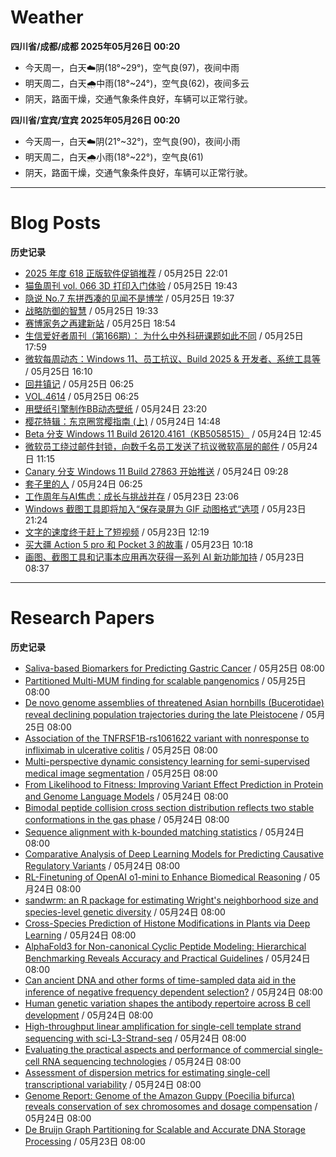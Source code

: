 # Weather
<!--qweather:start-->
**四川省/成都/成都 2025年05月26日 00:20**
- 今天周一，白天☁️阴(18°~29°)，空气良(97)，夜间中雨
- 明天周二，白天🌧️中雨(18°~24°)，空气良(62)，夜间多云
- 阴天，路面干燥，交通气象条件良好，车辆可以正常行驶。

**四川省/宜宾/宜宾 2025年05月26日 00:20**
- 今天周一，白天☁️阴(21°~32°)，空气良(90)，夜间小雨
- 明天周二，白天🌧️小雨(18°~22°)，空气良(61)
- 阴天，路面干燥，交通气象条件良好，车辆可以正常行驶。
<!--qweather:end-->
---
# Blog Posts
<!--rss-blogs:start-->
**历史记录**
- [2025 年度 618 正版软件促销推荐](https://windiscover.com/posts/618-2025-geniune-apps-deals.html) / 05月25日 22:01
- [猫鱼周刊 vol. 066 3D 打印入门体验](https://ameow.xyz/archives/weekly-066) / 05月25日 19:43
- [隐说 No.7 东拼西凑的见闻不是博学](https://wangyurui.com/posts/yin-shuo-no-7-dong-pin-xi-cou-bu-shi-bo-xue-cfd29bad) / 05月25日 19:37
- [战略防御的智慧](https://wangyurui.com/posts/zai-du-mao-xuan-zhong-guo-ge-ming-zhan-zheng-de-d4d1c3b9) / 05月25日 19:33
- [赛博家务之再建新站](https://blog.pursuitus.com/cyber-home-building-a-new-station.html) / 05月25日 18:54
- [生信爱好者周刊（第166期）： 为什么中外科研课题如此不同](https://openbiox.github.io/weekly/issue-166/) / 05月25日 17:59
- [微软每周动态：Windows 11、员工抗议、Build 2025 & 开发者、系统工具等](https://windiscover.com/posts/microsoft-weekly-may-19-to-may-25.html) / 05月25日 16:10
- [回井镇记](http://m.wufazhuce.com/article/6801) / 05月25日 06:25
- [VOL.4614](http://m.wufazhuce.com/one/4765) / 05月25日 06:25
- [用壁纸引擎制作BB动态壁纸](https://www.wordpace.com/creating-wallpapers-with-wallpaper-engine/) / 05月24日 23:20
- [樱花特辑：东京圈赏樱指南 (上)](https://song.al/sakura_1) / 05月24日 14:48
- [Beta 分支 Windows 11 Build 26120.4161（KB5058515）](https://windiscover.com/posts/windows-11-build-26120-kb5058515.html) / 05月24日 12:45
- [微软员工绕过邮件封锁，向数千名员工发送了抗议微软高层的邮件](https://windiscover.com/posts/microsoft-employee-bypasses-the-email-block.html) / 05月24日 11:15
- [Canary 分支 Windows 11 Build 27863 开始推送](https://windiscover.com/posts/windows-11-build-27863.html) / 05月24日 09:28
- [套子里的人](http://m.wufazhuce.com/article/6796) / 05月24日 06:25
- [工作周年与AI焦虑：成长与挑战并存](https://innei.in/notes/192) / 05月23日 23:06
- [Windows 截图工具即将加入“保存录屏为 GIF 动图格式“选项](https://windiscover.com/posts/snipping-tool-to-add-save-screen-recordings-as-gif-option.html) / 05月23日 21:24
- [文字的速度终于赶上了短视频](https://1q43.blog/post/11145/) / 05月23日 12:19
- [买大疆 Action 5 pro 和 Pocket 3 的故事](https://www.ntiy.com/2292.html) / 05月23日 10:18
- [画图、截图工具和记事本应用再次获得一系列 AI 新功能加持](https://windiscover.com/posts/paint-snipping-tool-notepad-got-a-series-of-new-ai-features.html) / 05月23日 08:37
<!--rss-blogs:end-->
---
# Research Papers
<!--rss-papers:start-->
**历史记录**
- [Saliva-based Biomarkers for Predicting Gastric Cancer](https://www.biorxiv.org/content/10.1101/2025.05.20.655204v1?rss=1) / 05月25日 08:00
- [Partitioned Multi-MUM finding for scalable pangenomics](https://www.biorxiv.org/content/10.1101/2025.05.20.654611v1?rss=1) / 05月25日 08:00
- [De novo genome assemblies of threatened Asian hornbills (Bucerotidae) reveal declining population trajectories during the late Pleistocene](https://www.biorxiv.org/content/10.1101/2025.05.20.655227v1?rss=1) / 05月25日 08:00
- [Association of the TNFRSF1B-rs1061622 variant with nonresponse to infliximab in ulcerative colitis](https://www.nature.com/articles/s41598-025-02463-4) / 05月25日 08:00
- [Multi-perspective dynamic consistency learning for semi-supervised medical image segmentation](https://www.nature.com/articles/s41598-025-03124-2) / 05月25日 08:00
- [From Likelihood to Fitness: Improving Variant Effect Prediction in Protein and Genome Language Models](https://www.biorxiv.org/content/10.1101/2025.05.20.655154v1?rss=1) / 05月24日 08:00
- [Bimodal peptide collision cross section distribution reflects two stable conformations in the gas phase](https://www.biorxiv.org/content/10.1101/2025.05.19.654929v1?rss=1) / 05月24日 08:00
- [Sequence alignment with k-bounded matching statistics](https://www.biorxiv.org/content/10.1101/2025.05.19.654936v1?rss=1) / 05月24日 08:00
- [Comparative Analysis of Deep Learning Models for Predicting Causative Regulatory Variants](https://www.biorxiv.org/content/10.1101/2025.05.19.654920v1?rss=1) / 05月24日 08:00
- [RL-Finetuning of OpenAI o1-mini to Enhance Biomedical Reasoning](https://www.biorxiv.org/content/10.1101/2025.05.19.654988v1?rss=1) / 05月24日 08:00
- [sandwrm: an R package for estimating Wright's neighborhood size and species-level genetic diversity](https://www.biorxiv.org/content/10.1101/2025.05.19.654925v1?rss=1) / 05月24日 08:00
- [Cross-Species Prediction of Histone Modifications in Plants via Deep Learning](https://www.biorxiv.org/content/10.1101/2025.05.19.655006v1?rss=1) / 05月24日 08:00
- [AlphaFold3 for Non-canonical Cyclic Peptide Modeling: Hierarchical Benchmarking Reveals Accuracy and Practical Guidelines](https://www.biorxiv.org/content/10.1101/2025.05.24.655528v1?rss=1) / 05月24日 08:00
- [Can ancient DNA and other forms of time-sampled data aid in the inference of negative frequency dependent selection?](https://www.biorxiv.org/content/10.1101/2025.05.24.655935v1?rss=1) / 05月24日 08:00
- [Human genetic variation shapes the antibody repertoire across B cell development](https://www.biorxiv.org/content/10.1101/2025.05.19.654982v1?rss=1) / 05月24日 08:00
- [High-throughput linear amplification for single-cell template strand sequencing with sci-L3-Strand-seq](https://www.biorxiv.org/content/10.1101/2025.05.19.654945v1?rss=1) / 05月24日 08:00
- [Evaluating the practical aspects and performance of commercial single-cell RNA sequencing technologies](https://www.biorxiv.org/content/10.1101/2025.05.19.654974v1?rss=1) / 05月24日 08:00
- [Assessment of dispersion metrics for estimating single-cell transcriptional variability](https://www.biorxiv.org/content/10.1101/2025.05.19.654854v1?rss=1) / 05月24日 08:00
- [Genome Report: Genome of the Amazon Guppy (Poecilia bifurca) reveals conservation of sex chromosomes and dosage compensation](https://www.biorxiv.org/content/10.1101/2025.05.19.654947v1?rss=1) / 05月24日 08:00
- [De Bruijn Graph Partitioning for Scalable and Accurate DNA Storage Processing](https://www.biorxiv.org/content/10.1101/2025.05.19.654814v1?rss=1) / 05月23日 08:00
<!--rss-papers:end-->
